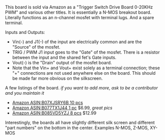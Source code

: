 This board is sold via Amazon as a "Trigger Switch Drive Board 0-20KHz PWM" and various other titles. It is essentially a N-MOS breakout board. Literally functions as an n-channel mosfet with terminal lugs. And a spare terminal.

Inputs and Outputs:
- Vin(-) and J1(-) of the input are electrically common and are the "Source" of the mosfet. 
- TRIG / PWM J1 input goes to the "Gate" of the mosfet. There is a resistor between the input and the shared fet's Gate inputs.
- Vout(-) is the "Drain" output of the mosfet board. 
- Note that the Vin+ and Vout+ exist solely as a terminal connection; these "+" connections are not used anywhere else on the board. This should be made far more obvious on the silkscreen. 

A few listings of the board. *if you want to add more, ask to be a contributor and you maintain it*
* [Amazon ASIN:B07XJSRY6B 10 pcs](https://www.amazon.com/dp/B07XJSRY6B)
* [Amazon ASIN:B077TX1J44 1 pc](https://www.amazon.com/dp/B077TX1J44) $6.99, *great pics*
* [Amazon ASIN:B085VD5YZJ 8 pcs](https://www.amazon.com/dp/B085VD5YZJ) $12.99

Interestingly, the boards all have slightly different silk screen and different "part numbers" on the bottom in the center. Examples N-MOS, Z-MOS, XY-MOS

